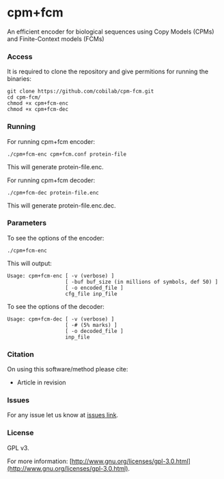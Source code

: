 # cpm+fcm

An efficient encoder for biological sequences using Copy Models (CPMs) and Finite-Context models (FCMs)

### Access ###

It is required to clone the repository and give permitions for running the binaries:
```
git clone https://github.com/cobilab/cpm-fcm.git
cd cpm-fcm/
chmod +x cpm+fcm-enc
chmod +x cpm+fcm-dec
```

### Running ###

For running cpm+fcm encoder:
```
./cpm+fcm-enc cpm+fcm.conf protein-file
```
This will generate protein-file.enc.

For running cpm+fcm decoder:
```
./cpm+fcm-dec protein-file.enc
```

This will generate protein-file.enc.dec.

### Parameters ###

To see the options of the encoder:
```
./cpm+fcm-enc
```

This will output:
```
Usage: cpm+fcm-enc [ -v (verbose) ]
                   [ -buf buf_size (in millions of symbols, def 50) ]
                   [ -o encoded_file ]
                   cfg_file inp_file
```

To see the options of the decoder:
```
Usage: cpm+fcm-dec [ -v (verbose) ]
                   [ -# (5% marks) ]
                   [ -o decoded_file ]
                   inp_file
```

### Citation ###

On using this software/method please cite:

* Article in revision

### Issues ###

For any issue let us know at [issues link](https://github.com/cobilab/cpm-fcm/issues).

### License ###

GPL v3.

For more information:
[http://www.gnu.org/licenses/gpl-3.0.html](http://www.gnu.org/licenses/gpl-3.0.html).
